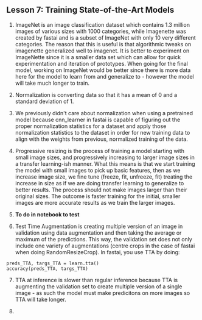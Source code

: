 ## Lesson 7: Training State-of-the-Art Models

1. ImageNet is an image classification dataset which contains 1.3 million images of various sizes with 1000 categories, while Imagenette was created by fastai and is a subset of ImageNet with only 10 very different categories. The reason that this is useful is that algorithmic tweaks on imagenette generalized well to imagenet. It is better to experiment on ImageNette since it is a smaller data set which can allow for quick experimentation and iteration of prototypes. When going for the final model, working on ImageNet would be better since there is more data here for the model to learn from and generalize to - however the model will take much longer to train. 

2. Normalization is converting data so that it has a mean of 0 and a standard deviation of 1. 

3. We previously didn't care about normalization when using a pretrained model because cnn_learner in fastai is capable of figuring out the proper normalization statistics for a dataset and apply those normalization statistics to the dataset in order for new training data to align with the weights from previous, normalized training of the data.

4. Progressive resizing is the process of training a model starting with small image sizes, and progressively increasing to larger image sizes in a transfer learning-ish manner. What this means is that we start training the model with small images to pick up basic features, then as we increase image size, we fine tune (freeze, fit, unfreeze, fit) treating the increase in size as if we are doing transfer learning to generalize to better results. The process should not make images larger than their original sizes. The outcome is faster training for the initial, smaller images are more accurate results as we train the larger images.

5. **To do in notebook to test**

6. Test Time Augmentation is creating multiple version of an image in validation using data augmentation and then taking the average or maximum of the predictions. This way, the validation set does not only include one variety of augmentations (centre crops in the case of fastai when doing RandomResizeCrop). In fastai, you use TTA by doing: 
```
preds_TTA, targs_TTA = learn.tta()
accuracy(preds_TTA, targs_TTA)
```

7. TTA at inference is slower than regular inference because TTA is augmenting the validation set to create multiple version of a single image - as such the model must make predicitons on more images so TTA will take longer. 

8. 